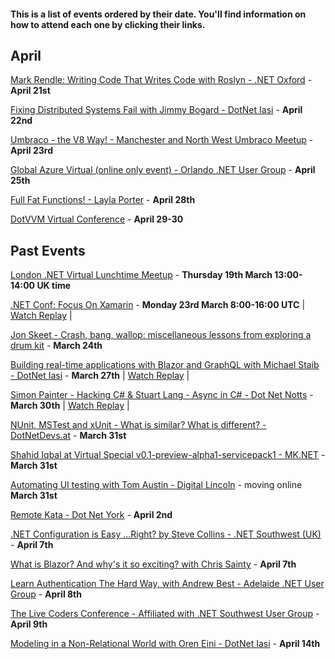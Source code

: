 #### This is a list of events ordered by their date. You'll find information on how to attend each one by clicking their links.

## April

[Mark Rendle: Writing Code That Writes Code with Roslyn - .NET Oxford](https://www.meetup.com/dotnetoxford/events/269032612/) - **April 21st**

[Fixing Distributed Systems Fail with Jimmy Bogard - DotNet Iasi](https://www.meetup.com/DotNetIasi/events/269909772/) - **April 22nd**

[Umbraco - the V8 Way! - Manchester and North West Umbraco Meetup](https://www.meetup.com/Manchester-Umbraco-Meetup/events/269836055/) - **April 23rd**

[Global Azure Virtual (online only event) - Orlando .NET User Group](https://www.meetup.com/ONETUG/events/267816898) - **April 25th**

[Full Fat Functions! - Layla Porter](https://www.meetup.com/Birmingham-DotNet-And-Xamarin-User-Group/events/264156464) - **April 28th**

[DotVVM Virtual Conference](https://www.dotvvm.com/blog/71/Save-the-date-of-DotVVM-Virtual-Conference-April-29-30) - **April 29-30**

## Past Events

[London .NET Virtual Lunchtime Meetup](https://t.co/NlrEmakC6G?amp=1) - **Thursday 19th March 13:00-14:00 UK time**

[.NET Conf: Focus On Xamarin](https://devblogs.microsoft.com/xamarin/xamarin-conf-one-week-away) - **Monday 23rd March 8:00-16:00 UTC** | [Watch Replay](https://www.youtube.com/playlist?list=PLdo4fOcmZ0oW4W_qQr_dlnKtAfTB0Ezl9) |

[Jon Skeet - Crash, bang, wallop: miscellaneous lessons from exploring a drum kit](https://www.meetup.com/Birmingham-DotNet-And-Xamarin-User-Group/events/263970470/) - **March 24th**

[Building real-time applications with Blazor and GraphQL with Michael Staib - DotNet Iasi](https://www.meetup.com/DotNetIasi/events/269455344/) - **March 27th** | [Watch Replay](https://www.youtube.com/watch?v=fFuyidMUsww) |

[Simon Painter - Hacking C# & Stuart Lang - Async in C# - Dot Net Notts](https://www.meetup.com/dotnetnotts/events/269642073/) - **March 30th** | [Watch Replay](https://www.youtube.com/watch?v=BXxUvMehbE4&feature=emb_logo) |

[NUnit, MSTest and xUnit - What is similar? What is different? - DotNetDevs.at](https://www.meetup.com/dotnet-austria/events/269280721/) - **March 31st**

[Shahid Iqbal at Virtual Special v0.1-preview-alpha1-servicepack1 - MK.NET](https://t.co/oF88oTlOB1?amp=1) - **March 31st**

[Automating UI testing with Tom Austin - Digital Lincoln](https://www.digitallincoln.co.uk/events-list/2020/3/automating-ui-testing) - moving online **March 31st**

[Remote Kata - Dot Net York](https://www.meetup.com/dotnetYork/events/269346476/) - **April 2nd**

[.NET Configuration is Easy ...Right? by Steve Collins - .NET Southwest (UK)](https://www.meetup.com/dotnetsouthwest/events/269724664/) - **April 7th**

[What is Blazor? And why's it so exciting? with Chris Sainty](https://www.meetup.com/dotnetsheff/events/269742837/) - **April 7th**

[Learn Authentication The Hard Way, with Andrew Best - Adelaide .NET User Group](https://www.meetup.com/en-AU/Adelaide-dotNET/events/269471859/) - **April 8th**

[The Live Coders Conference - Affiliated with .NET Southwest User Group](https://www.meetup.com/dotnetsouthwest/events/269525151/) - **April 9th**

[Modeling in a Non-Relational World with Oren Eini - DotNet Iasi](https://www.meetup.com/DotNetIasi/events/269767513/) - **April 14th**
